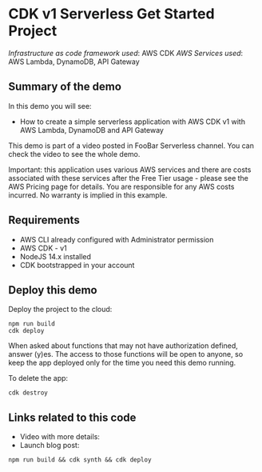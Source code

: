 # CDK v1 Serverless Get Started Project

_Infrastructure as code framework used_: AWS CDK
_AWS Services used_: AWS Lambda, DynamoDB, API Gateway

## Summary of the demo

In this demo you will see:

- How to create a simple serverless application with AWS CDK v1 with AWS Lambda, DynamoDB and API Gateway

This demo is part of a video posted in FooBar Serverless channel. You can check the video to see the whole demo.

Important: this application uses various AWS services and there are costs associated with these services after the Free Tier usage - please see the AWS Pricing page for details. You are responsible for any AWS costs incurred. No warranty is implied in this example.

## Requirements

- AWS CLI already configured with Administrator permission
- AWS CDK - v1
- NodeJS 14.x installed
- CDK bootstrapped in your account

## Deploy this demo

Deploy the project to the cloud:

```
npm run build
cdk deploy
```

When asked about functions that may not have authorization defined, answer (y)es. The access to those functions will be open to anyone, so keep the app deployed only for the time you need this demo running.

To delete the app:

```
cdk destroy
```

## Links related to this code

- Video with more details:
- Launch blog post:



```
npm run build && cdk synth && cdk deploy
```